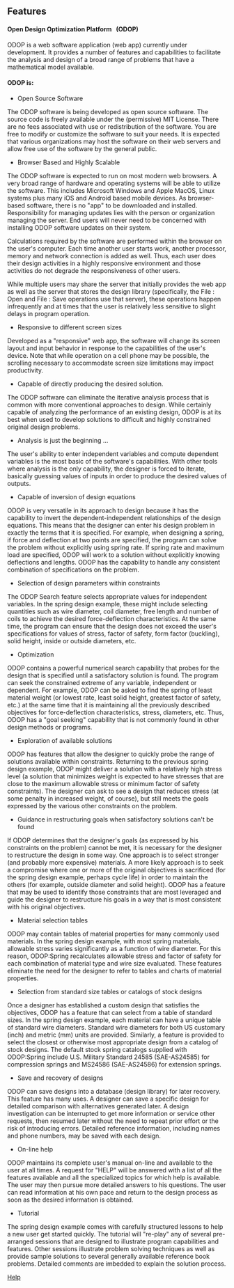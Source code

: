 ## Features

#### Open Design Optimization Platform &nbsp; (ODOP)   

ODOP is a web software application (web app) currently under development.
It provides a number of features and capabilities to facilitate the analysis 
and design of a broad range of problems that have a mathematical model available. 

#### ODOP is:


* Open Source Software  

The ODOP software is being developed as open source software. 
 The source code is freely available under the (permissive) MIT License.
 There are no fees associated with use or redistribution of the software.
 You are free to modify or customize the software to suit your needs.
 It is expected that various organizations may host the software on their 
 web servers and allow free use of the software by the general public.


* Browser Based and Highly Scalable  

The ODOP software is expected to run on most modern web browsers.
A very broad range of hardware and operating systems will be able to utilize the software.
This includes Microsoft Windows and Apple MacOS, Linux systems plus many iOS and Android based mobile devices.
As browser-based software, there is no "app" to be downloaded and installed. 
Responsibility for managing updates lies with the person or organization managing the server.
End users will never need to be concerned with installing ODOP software updates
on their system.  

Calculations required by the software are performed within the browser on the user's computer.
Each time another user starts work, another processor, memory and network connection is added as well.
Thus, each user does their design activities in a highly responsive environment and those activities
do not degrade the responsiveness of other users.

While multiple users may share the server that initially provides the web app as well as the server that 
stores the design library (specifically, the File : Open and File : Save operations use that server), 
these operations happen infrequently and at times that the user is relatively less sensitive to 
slight delays in program operation.


* Responsive to different screen sizes   

Developed as a "responsive" web app, the software will change its
screen layout and input behavior in response to the capabilities of the user's device.
Note that while operation on a cell phone may be possible, 
the scrolling necessary to accommodate screen size limitations may impact productivity.  


* Capable of directly producing the desired solution.

The ODOP software can eliminate the iterative analysis process that is common with more conventional
approaches to design.  While certainly capable of analyzing the
performance of an existing design, ODOP is at its best when used to
develop solutions to difficult and highly constrained original design problems.
 
 
* Analysis is just the beginning ...   

 The user's ability to enter independent variables and compute dependent variables 
 is the most basic of the software's capabilities.
 With other tools where analysis is the only capability, the designer is forced to iterate,
 basically guessing values of inputs in order to produce the desired values of outputs.
 
 
* Capable of inversion of design equations

 ODOP is very versatile in its approach to design because it has
 the capability to invert the dependent-independent relationships of the
 design equations.  This means that the designer can enter his design
 problem in exactly the terms that it is specified. 
 For example, when designing a spring, if force and deflection
 at two points are specified, the program can solve the problem without
 explicitly using spring rate.  If spring rate and maximum load are
 specified, ODOP will work to a solution without explicitly knowing
 deflections and lengths.  ODOP has the capability to handle any
 consistent combination of specifications on the problem.


* Selection of design parameters within constraints

 The ODOP Search feature selects appropriate values for independent variables.
 In the spring design example, these might include selecting quantities such as wire
 diameter, coil diameter, free length and number of coils to achieve the
 desired force-deflection characteristics.  At the same time, the program
 can ensure that the design does not exceed the user's specifications for
 values of stress, factor of safety, form factor (buckling), solid height,
 inside or outside diameters, etc.  


* Optimization

 ODOP contains a powerful numerical search capability that probes for
 the design that is specified until a satisfactory solution is found.  The
 program can seek the constrained extreme of any variable, independent or
 dependent.  For example, ODOP can be asked to find the spring of least
 material weight (or lowest rate, least solid height, greatest factor of
 safety, etc.) at the same time that it is maintaining all the previously
 described objectives for force-deflection characteristics, stress,
 diameters, etc.  Thus, ODOP has a "goal seeking" capability that is
 not commonly found in other design methods or programs.


* Exploration of available solutions

 ODOP has features that allow the designer to quickly probe the range
 of solutions available within constraints. 
 Returning to the previous spring design example, ODOP might
 deliver a solution with a relatively high stress level (a solution that
 minimizes weight is expected to have stresses that are close to the maximum
 allowable stress or minimum factor of safety constraints). 
 The designer can ask to see a design that reduces stress (at some
 penalty in increased weight, of course), but still meets the goals
 expressed by the various other constraints on the problem.


* Guidance in restructuring goals when satisfactory solutions can't be found

 If ODOP determines that the designer's goals (as expressed by his
 constraints on the problem) cannot be met, it is necessary for the
 designer to restructure the design in some way.  One approach is to
 select stronger (and probably more expensive) materials.  A more likely
 approach is to seek a compromise where one or more of the original
 objectives is sacrificed (for the spring design example, perhaps cycle life) 
 in order to maintain  the others (for example, outside diameter and solid height). 
 ODOP  has a feature that may be used to identify those constraints that are
 most leveraged and guide the designer to restructure his goals in a way
 that is most consistent with his original objectives.


* Material selection tables

 ODOP may contain tables of material properties for many commonly used materials.
 In the spring design example, with most spring materials, 
 allowable stress varies significantly as a function of wire
 diameter.  For this reason, ODOP:Spring recalculates allowable stress and
 factor of safety for each combination of material type and wire size
 evaluated.  These features eliminate the need for the designer to
 refer to tables and charts of material properties.  


* Selection from standard size tables or catalogs of stock designs

 Once a designer has established a custom design that satisfies the objectives, 
 ODOP has a feature that can select from a table of standard sizes.
 In the spring design example, 
 each material can have a unique table of standard wire diameters. 
 Standard wire diameters for both US customary (inch) and metric (mm) units are provided.
 Similarly, a feature is provided to select the closest or otherwise 
 most appropriate design from a catalog of stock designs. 
 The default stock spring catalogs supplied with ODOP:Spring include
 U.S. Military Standard 24585 (SAE-AS24585) for compression springs and
 MS24586 (SAE-AS24586) for extension springs.
 
 
* Save and recovery of designs

 ODOP can save designs into a database (design library) for later recovery. 
 This feature has many uses.  A designer can save a specific design for
 detailed comparison with alternatives generated later.  A design
 investigation can be interrupted to get more information or service other
 requests, then resumed later without the need to repeat prior effort or
 the risk of introducing errors.  Detailed reference information,
 including names and phone numbers, may be saved with each design.


* On-line help

 ODOP maintains its complete user's manual on-line and
 available to the user at all times.  A request for "HELP" will be
 answered with a list of all the features available and all the
 specialized topics for which help is available.  The user may then pursue
 more detailed answers to his questions.  The user can read information at
 his own pace and return to the design process as soon as the desired
 information is obtained.


* Tutorial

 The spring design example comes with carefully structured lessons to help 
 a new user get started quickly. 
 The tutorial will "re-play" any of several pre-arranged
 sessions that are designed to illustrate program capabilities and features.
 Other sessions illustrate problem solving techniques as well as provide
 sample solutions to several generally available reference book problems.
 Detailed comments are imbedded to explain the solution process.


[Help](/docs/Help)
